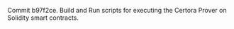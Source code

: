 Commit b97f2ce.                    Build and Run scripts for executing the Certora Prover on Solidity smart contracts.